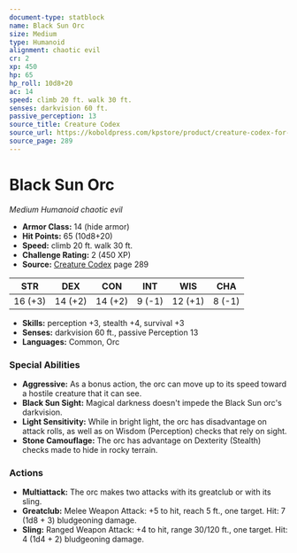 ```yaml
---
document-type: statblock
name: Black Sun Orc
size: Medium
type: Humanoid
alignment: chaotic evil
cr: 2
xp: 450
hp: 65
hp_roll: 10d8+20
ac: 14
speed: climb 20 ft. walk 30 ft.
senses: darkvision 60 ft. 
passive_perception: 13
source_title: Creature Codex
source_url: https://koboldpress.com/kpstore/product/creature-codex-for-5th-edition-dnd
source_page: 289
---
```


# Black Sun Orc

*Medium* *Humanoid* *chaotic evil*

- **Armor Class:** 14 (hide armor)
- **Hit Points:** 65 (10d8+20)
- **Speed:** climb 20 ft. walk 30 ft.
- **Challenge Rating:** 2 (450 XP)
- **Source:** [Creature Codex](https://koboldpress.com/kpstore/product/creature-codex-for-5th-edition-dnd) page 289

| STR | DEX | CON | INT | WIS | CHA |
| --- | --- | --- | --- | --- | --- |
| 16 (+3) | 14 (+2) | 14 (+2) | 9 (-1) | 12 (+1) | 8 (-1) |

- **Skills:** perception +3, stealth +4, survival +3
- **Senses:** darkvision 60 ft., passive Perception 13
- **Languages:** Common, Orc

### Special Abilities

- **Aggressive:** As a bonus action, the orc can move up to its speed toward a hostile creature that it can see.
- **Black Sun Sight:** Magical darkness doesn't impede the Black Sun orc's darkvision.
- **Light Sensitivity:** While in bright light, the orc has disadvantage on attack rolls, as well as on Wisdom (Perception) checks that rely on sight.
- **Stone Camouflage:** The orc has advantage on Dexterity (Stealth) checks made to hide in rocky terrain.

### Actions

- **Multiattack:** The orc makes two attacks with its greatclub or with its sling.
- **Greatclub:** Melee Weapon Attack: +5 to hit, reach 5 ft., one target. Hit: 7 (1d8 + 3) bludgeoning damage.
- **Sling:** Ranged Weapon Attack: +4 to hit, range 30/120 ft., one target. Hit: 4 (1d4 + 2) bludgeoning damage.
